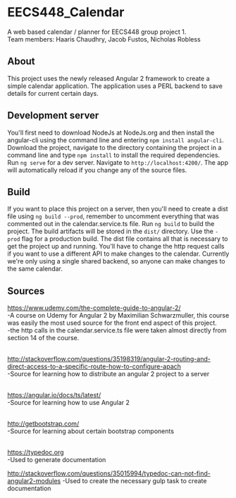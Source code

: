 # EECS448_Calendar
A web based calendar / planner for EECS448 group project 1.
<br />
Team members: Haaris Chaudhry, Jacob Fustos, Nicholas Robless


## About
This project uses the newly released Angular 2 framework to create a simple calendar application.  The application uses a PERL backend to save details for current certain days.

## Development server
You'll first need to download NodeJs at NodeJs.org and then install the angular-cli using the command line and entering `npm install angular-cli`.
Download the project, navigate to the directory containing the project in a command line and type `npm install` to install the required dependencies.
Run `ng serve` for a dev server. Navigate to `http://localhost:4200/`. The app will automatically reload if you change any of the source files.

## Build

If you want to place this project on a server, then you'll need to create a dist file using `ng build --prod`, remember to uncomment everything that was commented out in the calendar.service.ts file.
Run `ng build` to build the project. The build artifacts will be stored in the `dist/` directory. Use the `-prod` flag for a production build.
The dist file contains all that is necessary to get the project up and running.  You'll have to change the http request calls if you want to use a different API to make changes to the calendar.  Currently
we're only using a single shared backend, so anyone can make changes to the same calendar.

## Sources
https://www.udemy.com/the-complete-guide-to-angular-2/ <br />
-A course on Udemy for Angular 2 by Maximilian Schwarzmuller, this course was easily the most used source for the front end aspect of this project. <br />
-the http calls in the calendar.service.ts file were taken almost directly from section 14 of the course.<br />
<br />

http://stackoverflow.com/questions/35198319/angular-2-routing-and-direct-access-to-a-specific-route-how-to-configure-apach <br />
-Source for learning how to distribute an angular 2 project to a server <br />
<br />
 
https://angular.io/docs/ts/latest/ <br />
-Source for learning how to use Angular 2 <br/>
<br />

http://getbootstrap.com/ <br />
-Source for learning about certain bootstrap components <br />
<br />

https://typedoc.org <br />
-Used to generate documentation

http://stackoverflow.com/questions/35015994/typedoc-can-not-find-angular2-modules
-Used to create the necessary gulp task to create documentation



